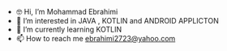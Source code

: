 - 🤓 Hi, I’m Mohammad Ebrahimi
- 👀 I’m interested in JAVA , KOTLIN and ANDROID APPLICTON
- 🌱 I’m currently learning  KOTLIN
- 📫 How to reach me ebrahimi2723@yahoo.com


